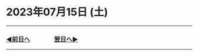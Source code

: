 # 2023年07月15日 (土)

---

### [◀️前日へ](https://github.com/yuasys/chatty-journal/blob/main/2023/07/2023-07-14.md)&emsp;&emsp;&emsp;&emsp;[翌日へ▶️](https://github.com/yuasys/chatty-journal/blob/main/2023/07/2023-07-16.md)

---
